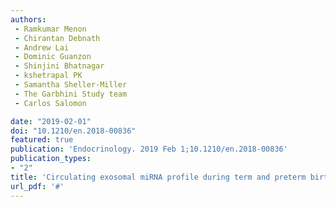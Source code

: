```yaml
---
authors:
 - Ramkumar Menon
 - Chirantan Debnath
 - Andrew Lai
 - Dominic Guanzon
 - Shinjini Bhatnagar
 - kshetrapal PK
 - Samantha Sheller-Miller
 - The Garbhini Study team
 - Carlos Salomon

date: "2019-02-01"
doi: "10.1210/en.2018-00836"
featured: true
publication: 'Endocrinology. 2019 Feb 1;10.1210/en.2018-00836'
publication_types:
- "2"
title: 'Circulating exosomal miRNA profile during term and preterm birth pregnancies – a longitudinal study'
url_pdf: '#'
---
```


